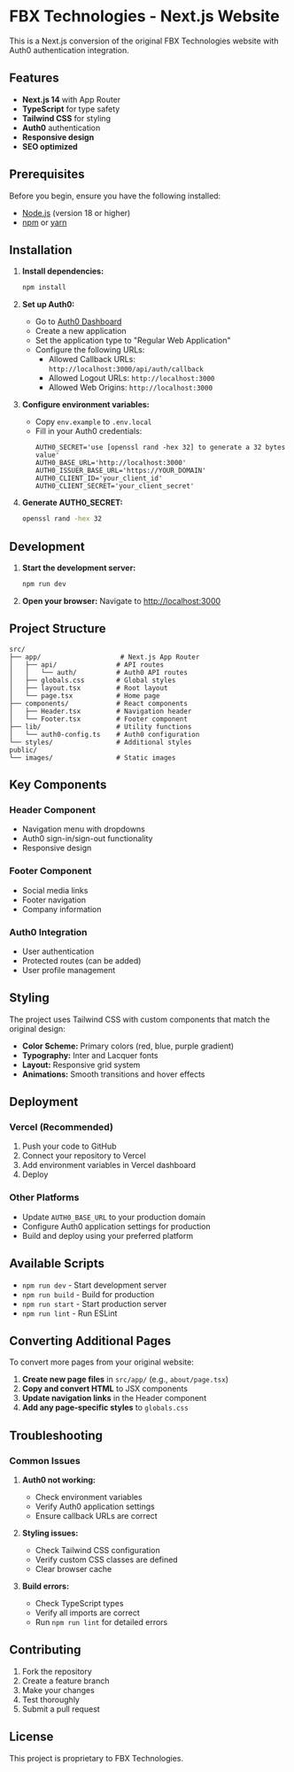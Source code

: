 # FBX Technologies - Next.js Website

This is a Next.js conversion of the original FBX Technologies website with Auth0 authentication integration.

## Features

- **Next.js 14** with App Router
- **TypeScript** for type safety
- **Tailwind CSS** for styling
- **Auth0** authentication
- **Responsive design**
- **SEO optimized**

## Prerequisites

Before you begin, ensure you have the following installed:
- [Node.js](https://nodejs.org/) (version 18 or higher)
- [npm](https://www.npmjs.com/) or [yarn](https://yarnpkg.com/)

## Installation

1. **Install dependencies:**
   ```bash
   npm install
   ```

2. **Set up Auth0:**
   - Go to [Auth0 Dashboard](https://manage.auth0.com/)
   - Create a new application
   - Set the application type to "Regular Web Application"
   - Configure the following URLs:
     - Allowed Callback URLs: `http://localhost:3000/api/auth/callback`
     - Allowed Logout URLs: `http://localhost:3000`
     - Allowed Web Origins: `http://localhost:3000`

3. **Configure environment variables:**
   - Copy `env.example` to `.env.local`
   - Fill in your Auth0 credentials:
     ```env
     AUTH0_SECRET='use [openssl rand -hex 32] to generate a 32 bytes value'
     AUTH0_BASE_URL='http://localhost:3000'
     AUTH0_ISSUER_BASE_URL='https://YOUR_DOMAIN'
     AUTH0_CLIENT_ID='your_client_id'
     AUTH0_CLIENT_SECRET='your_client_secret'
     ```

4. **Generate AUTH0_SECRET:**
   ```bash
   openssl rand -hex 32
   ```

## Development

1. **Start the development server:**
   ```bash
   npm run dev
   ```

2. **Open your browser:**
   Navigate to [http://localhost:3000](http://localhost:3000)

## Project Structure

```
src/
├── app/                    # Next.js App Router
│   ├── api/               # API routes
│   │   └── auth/          # Auth0 API routes
│   ├── globals.css        # Global styles
│   ├── layout.tsx         # Root layout
│   └── page.tsx           # Home page
├── components/            # React components
│   ├── Header.tsx         # Navigation header
│   └── Footer.tsx         # Footer component
├── lib/                   # Utility functions
│   └── auth0-config.ts    # Auth0 configuration
└── styles/                # Additional styles
public/
└── images/                # Static images
```

## Key Components

### Header Component
- Navigation menu with dropdowns
- Auth0 sign-in/sign-out functionality
- Responsive design

### Footer Component
- Social media links
- Footer navigation
- Company information

### Auth0 Integration
- User authentication
- Protected routes (can be added)
- User profile management

## Styling

The project uses Tailwind CSS with custom components that match the original design:

- **Color Scheme:** Primary colors (red, blue, purple gradient)
- **Typography:** Inter and Lacquer fonts
- **Layout:** Responsive grid system
- **Animations:** Smooth transitions and hover effects

## Deployment

### Vercel (Recommended)
1. Push your code to GitHub
2. Connect your repository to Vercel
3. Add environment variables in Vercel dashboard
4. Deploy

### Other Platforms
- Update `AUTH0_BASE_URL` to your production domain
- Configure Auth0 application settings for production
- Build and deploy using your preferred platform

## Available Scripts

- `npm run dev` - Start development server
- `npm run build` - Build for production
- `npm run start` - Start production server
- `npm run lint` - Run ESLint

## Converting Additional Pages

To convert more pages from your original website:

1. **Create new page files** in `src/app/` (e.g., `about/page.tsx`)
2. **Copy and convert HTML** to JSX components
3. **Update navigation links** in the Header component
4. **Add any page-specific styles** to `globals.css`

## Troubleshooting

### Common Issues

1. **Auth0 not working:**
   - Check environment variables
   - Verify Auth0 application settings
   - Ensure callback URLs are correct

2. **Styling issues:**
   - Check Tailwind CSS configuration
   - Verify custom CSS classes are defined
   - Clear browser cache

3. **Build errors:**
   - Check TypeScript types
   - Verify all imports are correct
   - Run `npm run lint` for detailed errors

## Contributing

1. Fork the repository
2. Create a feature branch
3. Make your changes
4. Test thoroughly
5. Submit a pull request

## License

This project is proprietary to FBX Technologies. 